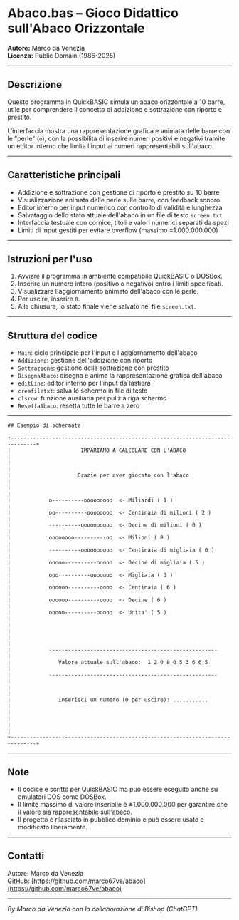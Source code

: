 # Abaco.bas – Gioco Didattico sull'Abaco Orizzontale

**Autore:** Marco da Venezia  
**Licenza:** Public Domain (1986-2025)  

---

## Descrizione

Questo programma in QuickBASIC simula un abaco orizzontale a 10 barre, utile per comprendere il concetto di addizione e sottrazione con riporto e prestito.  

L'interfaccia mostra una rappresentazione grafica e animata delle barre con le "perle" (`o`), con la possibilità di inserire numeri positivi e negativi tramite un editor interno che limita l'input ai numeri rappresentabili sull'abaco.  

---

## Caratteristiche principali

- Addizione e sottrazione con gestione di riporto e prestito su 10 barre  
- Visualizzazione animata delle perle sulle barre, con feedback sonoro  
- Editor interno per input numerico con controllo di validità e lunghezza  
- Salvataggio dello stato attuale dell'abaco in un file di testo `screen.txt`  
- Interfaccia testuale con cornice, titoli e valori numerici separati da spazi  
- Limiti di input gestiti per evitare overflow (massimo ±1.000.000.000)  

---

## Istruzioni per l'uso

1. Avviare il programma in ambiente compatibile QuickBASIC o DOSBox.  
2. Inserire un numero intero (positivo o negativo) entro i limiti specificati.  
3. Visualizzare l'aggiornamento animato dell'abaco con le perle.  
4. Per uscire, inserire `0`.  
5. Alla chiusura, lo stato finale viene salvato nel file `screen.txt`.  

---

## Struttura del codice

- `Main`: ciclo principale per l'input e l'aggiornamento dell'abaco  
- `Addizione`: gestione dell'addizione con riporto  
- `Sottrazione`: gestione della sottrazione con prestito  
- `DisegnaAbaco`: disegna e anima la rappresentazione grafica dell'abaco  
- `editLine`: editor interno per l'input da tastiera  
- `creafiletxt`: salva lo schermo in file di testo  
- `clsrow`: funzione ausiliaria per pulizia riga schermo  
- `ResettaAbaco`: resetta tutte le barre a zero  

---
```
## Esempio di schermata

+------------------------------------------------------------------------------+
|                      IMPARIAMO A CALCOLARE CON L'ABACO                       |
|                                                                              |
|                     Grazie per aver giocato con l'abaco                      |
|                                                                              |
|            o----------ooooooooo  <- Miliardi ( 1 )                           |
|            oo----------oooooooo  <- Centinaia di milioni ( 2 )               |
|            ----------oooooooooo  <- Decine di milioni ( 0 )                  |
|            oooooooo----------oo  <- Milioni ( 8 )                            |
|            ----------oooooooooo  <- Centinaia di migliaia ( 0 )              |
|            ooooo----------ooooo  <- Decine di migliaia ( 5 )                 |
|            ooo----------ooooooo  <- Migliaia ( 3 )                           |
|            oooooo----------oooo  <- Centinaia ( 6 )                          |
|            oooooo----------oooo  <- Decine ( 6 )                             |
|            ooooo----------ooooo  <- Unita' ( 5 )                             |
|                                                                              |
|                                                                              |
|            -----------------------------------------------------             |
|               Valore attuale sull'abaco:  1 2 0 8 0 5 3 6 6 5                |
|            -----------------------------------------------------             |
|                                                                              |
|               Inserisci un numero (0 per uscire): ...........                |
|                                                                              |
|                                                                              |
+------------------------------------------------------------------------------+
```

---

## Note

- Il codice è scritto per QuickBASIC ma può essere eseguito anche su emulatori DOS come DOSBox.  
- Il limite massimo di valore inseribile è ±1.000.000.000 per garantire che il valore sia rappresentabile sull'abaco.  
- Il progetto è rilasciato in pubblico dominio e può essere usato e modificato liberamente.  

---

## Contatti

Autore: Marco da Venezia  
GitHub: [https://github.com/marco67ve/abaco](https://github.com/marco67ve/abaco)

---

*By Marco da Venezia con la collaborazione di Bishop (ChatGPT)*

